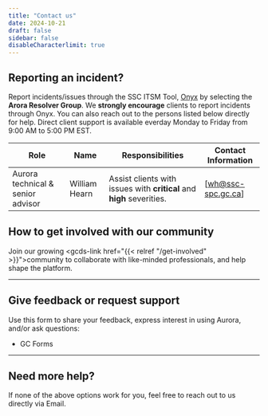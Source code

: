 ```yaml
---
title: "Contact us"
date: 2024-10-21
draft: false
sidebar: false
disableCharacterlimit: true
---
```


## Reporting an incident?

Report incidents/issues through the SSC ITSM Tool, [Onyx](https://dwp.prod.global.gc.ca/dwp/app/#/catalog) by selecting the **Arora Resolver Group**. We **strongly encourage** clients to report incidents through Onyx. You can also reach out to the persons listed below directly for help. Direct client support is available everday Monday to Friday from 9:00 AM to 5:00 PM EST.


| **Role**                               | **Name**         | **Responsibilities**                                                                   | **Contact Information**      |
|----------------------------            |------------------|--------------------------------------------------------------------------------------- |------------------------------|
|Aurora technical & senior advisor       | William Hearn     | Assist clients with issues with **critical** and **high** severities.     | [wh@ssc-spc.gc.ca]           |

## How to get involved with our community

Join our growing <gcds-link href="{{< relref "/get-involved" >}}">community</gcds-link> to collaborate with like-minded professionals, and help shape the platform.

---

## Give feedback or request support

Use this form to share your feedback, express interest in using Aurora, and/or ask questions:

- <gcds-link external href="https://forms-formulaires.alpha.canada.ca/en/id/cm2jbp567008td1eckzthh4ai">GC Forms</gcds-link>

---

## Need more help?

If none of the above options work for you, feel free to reach out to us directly via <gcds-link href="mailto:aurora-aurore@ssc-spc.gc.ca">Email</gcds-link>.
